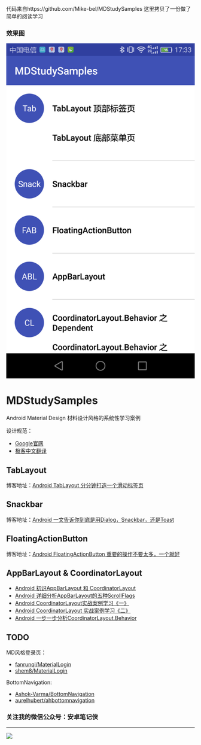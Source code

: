 代码来自https://github.com/Mike-bel/MDStudySamples
这里拷贝了一份做了简单的阅读学习

### 效果图
![Android_Widget_MaterialDesign02](./image/001.png)


# MDStudySamples
Android Material Design 材料设计风格的系统性学习案例

设计规范：
- [Google官网](https://material.google.com/)
- [极客中文翻译](http://wiki.jikexueyuan.com/project/material-design/)

## TabLayout

博客地址：[Android TabLayout 分分钟打造一个滑动标签页](http://www.jianshu.com/p/39a66373498c)

## Snackbar

博客地址：[Android 一文告诉你到底是用Dialog，Snackbar，还是Toast](http://www.jianshu.com/p/9eb3b17b0e77)

## FloatingActionButton

博客地址：[Android FloatingActionButton 重要的操作不要太多，一个就好](http://www.jianshu.com/p/5328b2eee827)

## AppBarLayout & CoordinatorLayout

- [Android 初识AppBarLayout 和 CoordinatorLayout](http://www.jianshu.com/p/ab04627cce58)
- [Android 详细分析AppBarLayout的五种ScrollFlags](http://www.jianshu.com/p/7caa5f4f49bd)
- [Android CoordinatorLayout实战案例学习《一》](http://www.jianshu.com/p/4b0f3c80ebc9)
- [Android CoordinatorLayout 实战案例学习《二》](http://www.jianshu.com/p/360fd368936d)
- [Android 一步一步分析CoordinatorLayout.Behavior](http://www.jianshu.com/p/8396b74de317)

## TODO

MD风格登录页：
- [fanrunqi/MaterialLogin](https://github.com/fanrunqi/MaterialLogin)
- [shem8/MaterialLogin](https://github.com/shem8/MaterialLogin)

BottomNavigation:
- [Ashok-Varma/BottomNavigation](https://github.com/Ashok-Varma/BottomNavigation)
- [aurelhubert/ahbottomnavigation](https://github.com/aurelhubert/ahbottomnavigation)

### 关注我的微信公众号：安卓笔记侠
----

![](http://ocq7gtgqu.bkt.clouddn.com/NiaoTechNiaoTech_QRcode.jpg)

